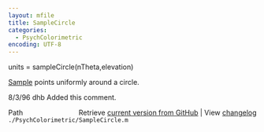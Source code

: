 ```yaml
---
layout: mfile
title: SampleCircle
categories:
  - PsychColorimetric
encoding: UTF-8
---
```


units = sampleCircle(nTheta,elevation)

[Sample](/docs/Sample) points uniformly around a circle.

8/3/96  dhb  Added this comment.


<div class="code_header" style="text-align:right;">
  <span style="float:left;">Path&nbsp;&nbsp;</span> <span class="counter">Retrieve <a href=
  "https://raw.github.com/Psychtoolbox-3/Psychtoolbox-3/beta/./PsychColorimetric/SampleCircle.m">current version from GitHub</a> | View <a href=
  "https://github.com/Psychtoolbox-3/Psychtoolbox-3/commits/beta/./PsychColorimetric/SampleCircle.m">changelog</a></span>
</div>
<div class="code">
  <code>./PsychColorimetric/SampleCircle.m</code>
</div>

